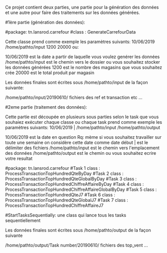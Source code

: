Ce projet contient deux parties, une partie pour la génération des données et une autre pour faire des traitements sur les données générées.

#1ère partie (génération des données):

#package: tn.lansrod.carrefour
#class : GenerateCarrefourData

Cette classe prend comme exemple les paramètres suivants: 10/06/2019 /home/pathto/input 1200 20000 ou:

10/06/2019 est la date a partir de laquelle vous voulez genérer les données
/home/pathto/input est le chemin vers le dossier ou vous souhaitez stocker les données générées
1200 est le nombre des magasins que vous souhaitez crée
20000 est le total produit par magasin

Les données finales sont écrites sous /home/pathto/input de la façon suivante:

/home/pathto/input/20190610/ fichiers des ref et transaction etc ...

#2eme partie (traitement des données):

Cette partie est découpée en plusieurs sous parties selon le task que vous souhaiez exécuter
chaque classe ou chaque task prend comme exemple les paramètres suivants: 10/06/2019 | /home/pathto/input /home/pathto/output

10/06/2019 est la date en question Rq: mème si vous souhaitez travailler sur toute une semaine on considère cette date comme date début
| est le délimiter des fichiers
/home/pathto/input est le chemin vers l'emplacement des données 
/home/pathto/output est le chemin ou vous souhaitez ecrire votre resultat

#package: tn.lansrod.carrefour
#Task 1 class : ProcessTransactionTopHundredQteByDay
#Task 2 class : ProcessTransactionTopHundredQteGlobalByDay
#Task 3 class : ProcessTransactionTopHundredChiffreAffaireByDay
#Task 4 class : ProcessTransactionTopHundredChiffreAffaireGlobalByDay
#Task 5 class : ProcessTransactionTopHundredQteJ7
#Task 6 class : ProcessTransactionTopHundredQteGlobalJ7
#Task 7 class : ProcessTransactionTopHundredChiffreAffaireJ7

#StartTasksSequentially: une class qui lance tous les tasks sequentiellement

Les données finales sont écrites sous /home/pathto/output de la façon suivante

/home/pathto/output/Task number/20190610/ fichiers des top_vent ...
